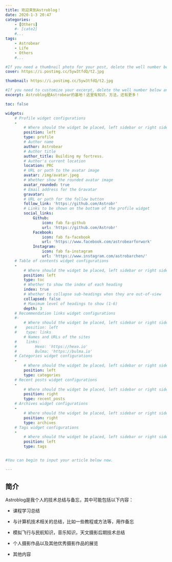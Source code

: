 ```yaml
---
title: 欢迎来到Astroblog！
date: 2020-1-3 20:47
categories: 
	- [Others]
	#- [cate2]
	#...
tags: 
	- Astrobear
	- Life
	- Others
	#...

#If you need a thumbnail photo for your post, delete the well number below and finish the directory.
cover: https://i.postimg.cc/5yw3tfdQ/t2.jpg

thumbnail: https://i.postimg.cc/5yw3tfdQ/t2.jpg

#If you need to customize your excerpt, delete the well number below and input something. You can also input <!-- more --> in your article to divide the excerpt and other contents.
excerpt: Astroblog是Astrobear的基地！这里有知识，方法，还有更多！

toc: false

widgets:
    # Profile widget configurations
    -
        # Where should the widget be placed, left sidebar or right sidebar
        position: left
        type: profile
        # Author name
        author: Astrobear
        # Author title
        author_title: Building my fortress.
        # Author's current location
        location: PRC
        # URL or path to the avatar image
        avatar: /img/avatar.jpeg
        # Whether show the rounded avatar image
        avatar_rounded: true
        # Email address for the Gravatar
        gravatar: 
        # URL or path for the follow button
        follow_link: 'https://github.com/Astrobr'
        # Links to be shown on the bottom of the profile widget
        social_links:
            Github:
                icon: fab fa-github
                url: 'https://github.com/Astrobr'
            Facebook:
                icon: fab fa-facebook
                url: 'https://www.facebook.com/astrobearforwork'
            Instagram:
                icon: fab fa-instagram
                url: 'https://www.instagram.com/astrobarchen/'
    # Table of contents widget configurations
    -
        # Where should the widget be placed, left sidebar or right sidebar
        position: left
        type: toc
        # Whether to show the index of each heading
        index: true
        # Whether to collapse sub-headings when they are out-of-view
        collapsed: false
        # Maximum level of headings to show (1-6)
        depth: 3
    # Recommendation links widget configurations
    #-
        # Where should the widget be placed, left sidebar or right sidebar
    #    position: left
    #    type: links
        # Names and URLs of the sites
    #    links:
    #        Hexo: 'https://hexo.io'
    #        Bulma: 'https://bulma.io'
    # Categories widget configurations
    -
        # Where should the widget be placed, left sidebar or right sidebar
        position: left
        type: categories
    # Recent posts widget configurations
    -
        # Where should the widget be placed, left sidebar or right sidebar
        position: right
        type: recent_posts
    # Archives widget configurations
    -
        # Where should the widget be placed, left sidebar or right sidebar
        position: right
        type: archives
    # Tags widget configurations
    -
        # Where should the widget be placed, left sidebar or right sidebar
        position: left
        type: tags


#You can begin to input your article below now.

---
```


## 简介

Astroblog是我个人的技术总结与备忘，其中可能包括以下内容：

- 课程学习总结
- 与计算机技术相关的总结，比如一些教程或方法等，用作备忘

- 模拟飞行与民航知识，音乐知识，天文摄影后期技术总结
- 个人摄影作品以及其他优秀摄影作品的展览
- 其他内容

